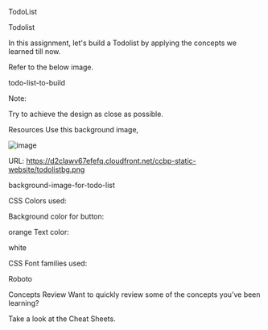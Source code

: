 TodoList

Todolist

In this assignment, let's build a Todolist by applying the concepts we learned till now.



Refer to the below image.



todo-list-to-build



Note:

Try to achieve the design as close as possible.

Resources
Use this background image,

![image](https://github.com/user-attachments/assets/10a45597-735b-4975-9593-976a224e917b)



URL: https://d2clawv67efefq.cloudfront.net/ccbp-static-website/todolistbg.png



background-image-for-todo-list



CSS Colors used:

Background color for button:

orange
Text color:

white


CSS Font families used:

Roboto


Concepts Review
Want to quickly review some of the concepts you’ve been learning?

Take a look at the Cheat Sheets.

